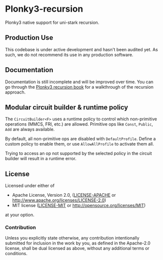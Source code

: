 # Plonky3-recursion
Plonky3 native support for uni-stark recursion.

## Production Use

This codebase is under active development and hasn't been audited yet. As such, we do not recommend its use in any
production software.

## Documentation

Documentation is still incomplete and will be improved over time.
You can go through the [Plonky3 recursion book](https://Plonky3.github.io/Plonky3-recursion/)
for a walkthrough of the recursion approach.

## Modular circuit builder & runtime policy

The `CircuitBuilder<F>` uses a runtime policy to control which non-primitive operations (MMCS, FRI, etc.) are allowed. Primitive ops like `Const`, `Public`, `Add` are always available.

By default, all non-primitive ops are disabled with `DefaultProfile`.
Define a custom policy to enable them, or use `AllowAllProfile` to activate them all.

Trying to access an op not supported by the selected policy in the circuit builder will result in a runtime error.

## License

Licensed under either of

* Apache License, Version 2.0, ([LICENSE-APACHE](LICENSE-APACHE) or http://www.apache.org/licenses/LICENSE-2.0)
* MIT license ([LICENSE-MIT](LICENSE-MIT) or http://opensource.org/licenses/MIT)

at your option.

### Contribution

Unless you explicitly state otherwise, any contribution intentionally submitted for inclusion in the work by you,
as defined in the Apache-2.0 license, shall be dual licensed as above, without any additional terms or conditions.
